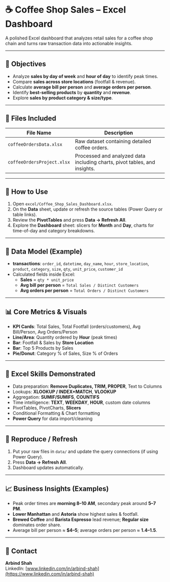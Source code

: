 # ☕ Coffee Shop Sales – Excel Dashboard

A polished Excel dashboard that analyzes retail sales for a coffee shop chain and turns raw transaction data into actionable insights.

---

## 🎯 Objectives
- Analyze **sales by day of week** and **hour of day** to identify peak times.
- Compare **sales across store locations** (footfall & revenue).
- Calculate **average bill per person** and **average orders per person**.
- Identify **best-selling products** by **quantity** and **revenue**.
- Explore **sales by product category & size/type**.

---

## 📁 Files Included

| File Name | Description |
|-----------|-------------|
| `coffeeOrdersData.xlsx` | Raw dataset containing detailed coffee orders. |
| `coffeeOrdersProject.xlsx` | Processed and analyzed data including charts, pivot tables, and insights. |


---

## 🔧 How to Use
1. Open `excel/Coffee_Shop_Sales_Dashboard.xlsx`.
2. On the **Data** sheet, update or refresh the source tables (Power Query or table links).
3. Review the **PivotTables** and press **Data → Refresh All**.
4. Explore the **Dashboard** sheet: slicers for **Month** and **Day**, charts for time-of-day and category breakdowns.

---

## 🧱 Data Model (Example)
- **transactions**: `order_id`, `datetime`, `day_name`, `hour`, `store_location`, `product`, `category`, `size`, `qty`, `unit_price`, `customer_id`
- Calculated fields inside Excel:
  - **Sales** = `qty * unit_price`
  - **Avg bill per person** = `Total Sales / Distinct Customers`
  - **Avg orders per person** = `Total Orders / Distinct Customers`

---

## 📊 Core Metrics & Visuals
- **KPI Cards**: Total Sales, Total Footfall (orders/customers), Avg Bill/Person, Avg Orders/Person
- **Line/Area**: Quantity ordered by **Hour** (peak times)
- **Bar**: Footfall & Sales by **Store Location**
- **Bar**: Top 5 Products by Sales
- **Pie/Donut**: Category % of Sales, Size % of Orders

---

## 🧠 Excel Skills Demonstrated
- Data preparation: **Remove Duplicates, TRIM, PROPER**, Text to Columns
- Lookups: **XLOOKUP / INDEX+MATCH**, **VLOOKUP**
- Aggregation: **SUMIF/SUMIFS**, **COUNTIFS**
- Time intelligence: **TEXT**, **WEEKDAY**, **HOUR**, custom date columns
- PivotTables, PivotCharts, **Slicers**
- Conditional Formatting & Chart formatting
- **Power Query** for data import/cleaning

---

## 🚀 Reproduce / Refresh
1. Put your raw files in `data/` and update the query connections (if using Power Query).
2. Press **Data → Refresh All**.
3. Dashboard updates automatically.

---

## 📈 Business Insights (Examples)
- Peak order times are **morning 8–10 AM**, secondary peak around **5–7 PM**.
- **Lower Manhattan** and **Astoria** show highest sales & footfall.
- **Brewed Coffee** and **Barista Espresso** lead revenue; **Regular size** dominates order share.
- Average bill per person ≈ **$4–5**; average orders per person ≈ **1.4–1.5**.

---


## 🙋 Contact
**Arbind Shah**  
LinkedIn: [www.linkedin.com/in/arbind-shah](https://www.linkedin.com/in/arbind-shah)
